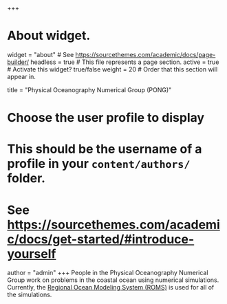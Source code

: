 +++
# About widget.
widget = "about"  # See https://sourcethemes.com/academic/docs/page-builder/
headless = true  # This file represents a page section.
active = true  # Activate this widget? true/false
weight = 20  # Order that this section will appear in.

title = "Physical Oceanography Numerical Group (PONG)"

# Choose the user profile to display
# This should be the username of a profile in your `content/authors/` folder.
# See https://sourcethemes.com/academic/docs/get-started/#introduce-yourself
author = "admin"
+++
People in the Physical Oceanography Numerical Group work on problems in the coastal ocean using numerical simulations. Currently, the [Regional Ocean Modeling System (ROMS)](https://www.myroms.org/) is used for all of the simulations.
